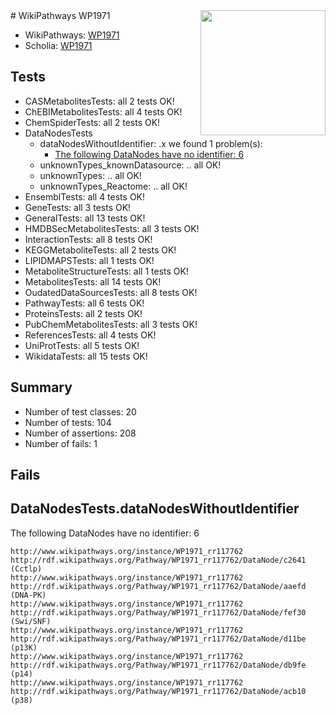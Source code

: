 <img style="float: right; width: 200px" src="https://upload.wikimedia.org/wikipedia/commons/thumb/8/83/Wplogo_with_text_500.png/640px-Wplogo_with_text_500.png" />
# WikiPathways WP1971

* WikiPathways: [WP1971](https://new.wikipathways.org/pathways/WP1971)
* Scholia: [WP1971](https://scholia.toolforge.org/wikipathways/WP1971)
## Tests
* CASMetabolitesTests: all 2 tests OK!
* ChEBIMetabolitesTests: all 4 tests OK!
* ChemSpiderTests: all 2 tests OK!
* DataNodesTests
    * dataNodesWithoutIdentifier: .x we found 1 problem(s):
        * [The following DataNodes have no identifier: 6](#d2d32fa5)
    * unknownTypes_knownDatasource: .. all OK!
    * unknownTypes: .. all OK!
    * unknownTypes_Reactome: .. all OK!
* EnsemblTests: all 4 tests OK!
* GeneTests: all 3 tests OK!
* GeneralTests: all 13 tests OK!
* HMDBSecMetabolitesTests: all 3 tests OK!
* InteractionTests: all 8 tests OK!
* KEGGMetaboliteTests: all 2 tests OK!
* LIPIDMAPSTests: all 1 tests OK!
* MetaboliteStructureTests: all 1 tests OK!
* MetabolitesTests: all 14 tests OK!
* OudatedDataSourcesTests: all 8 tests OK!
* PathwayTests: all 6 tests OK!
* ProteinsTests: all 2 tests OK!
* PubChemMetabolitesTests: all 3 tests OK!
* ReferencesTests: all 4 tests OK!
* UniProtTests: all 5 tests OK!
* WikidataTests: all 15 tests OK!


## Summary

* Number of test classes: 20
* Number of tests: 104
* Number of assertions: 208
* Number of fails: 1

## Fails

<a name="d2d32fa5" />

## DataNodesTests.dataNodesWithoutIdentifier

The following DataNodes have no identifier: 6
```
http://www.wikipathways.org/instance/WP1971_rr117762 http://rdf.wikipathways.org/Pathway/WP1971_rr117762/DataNode/c2641 (Cctlp)
http://www.wikipathways.org/instance/WP1971_rr117762 http://rdf.wikipathways.org/Pathway/WP1971_rr117762/DataNode/aaefd (DNA-PK)
http://www.wikipathways.org/instance/WP1971_rr117762 http://rdf.wikipathways.org/Pathway/WP1971_rr117762/DataNode/fef30 (Swi/SNF)
http://www.wikipathways.org/instance/WP1971_rr117762 http://rdf.wikipathways.org/Pathway/WP1971_rr117762/DataNode/d11be (p13K)
http://www.wikipathways.org/instance/WP1971_rr117762 http://rdf.wikipathways.org/Pathway/WP1971_rr117762/DataNode/db9fe (p14)
http://www.wikipathways.org/instance/WP1971_rr117762 http://rdf.wikipathways.org/Pathway/WP1971_rr117762/DataNode/acb10 (p38)
```


